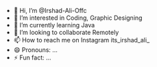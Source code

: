 - 👋 Hi, I’m @Irshad-Ali-Offc
- 👀 I’m interested in Coding, Graphic Designing
- 🌱 I’m currently learning Java
- 💞️ I’m looking to collaborate Remotely
- 📫 How to reach me on Instagram its_irshad_ali_
- 😄 Pronouns: ...
- ⚡ Fun fact: ...

<!---
Irshad-Ali-Offc/Irshad-Ali-Offc is a ✨ special ✨ repository because its `README.md` (this file) appears on your GitHub profile.
You can click the Preview link to take a look at your changes.
--->
